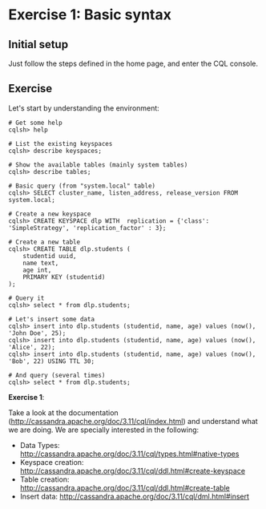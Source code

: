 # Exercise 1: Basic syntax

## Initial setup

Just follow the steps defined in the home page, and enter the CQL console.

## Exercise

Let's start by understanding the environment:

```shell
# Get some help
cqlsh> help

# List the existing keyspaces
cqlsh> describe keyspaces;

# Show the available tables (mainly system tables)
cqlsh> describe tables;

# Basic query (from "system.local" table)
cqlsh> SELECT cluster_name, listen_address, release_version FROM system.local;

# Create a new keyspace
cqlsh> CREATE KEYSPACE dlp WITH  replication = {'class': 'SimpleStrategy', 'replication_factor' : 3};

# Create a new table
cqlsh> CREATE TABLE dlp.students (
    studentid uuid,
    name text,
    age int,
    PRIMARY KEY (studentid)
);

# Query it
cqlsh> select * from dlp.students;

# Let's insert some data
cqlsh> insert into dlp.students (studentid, name, age) values (now(), 'John Doe', 25);
cqlsh> insert into dlp.students (studentid, name, age) values (now(), 'Alice', 22);
cqlsh> insert into dlp.students (studentid, name, age) values (now(), 'Bob', 22) USING TTL 30;

# And query (several times)
cqlsh> select * from dlp.students;
```

**Exercise 1**:

Take a look at the documentation (http://cassandra.apache.org/doc/3.11/cql/index.html) and understand what we are doing.
We are specially interested in the following:

* Data Types: http://cassandra.apache.org/doc/3.11/cql/types.html#native-types
* Keyspace creation: http://cassandra.apache.org/doc/3.11/cql/ddl.html#create-keyspace
* Table creation: http://cassandra.apache.org/doc/3.11/cql/ddl.html#create-table
* Insert data: http://cassandra.apache.org/doc/3.11/cql/dml.html#insert